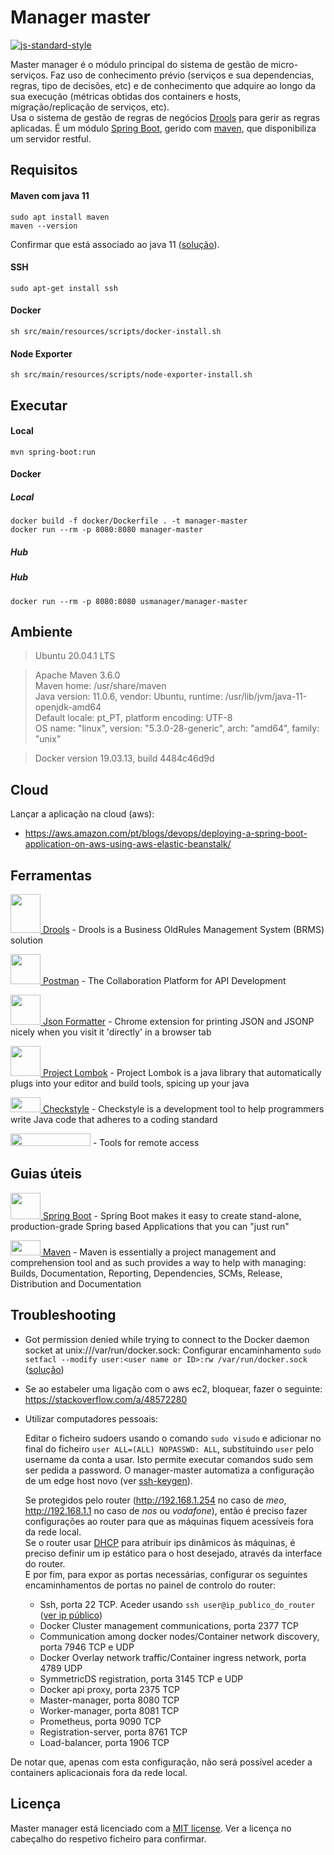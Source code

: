 # Manager master   

[![js-standard-style](https://img.shields.io/badge/code%20style-checkstyle-brightgreen.svg)](https://checkstyle.org/)

Master manager é o módulo principal do sistema de gestão de micro-serviços.
Faz uso de conhecimento prévio (serviços e sua dependencias, regras, tipo de decisões, etc) e de conhecimento que adquire ao longo da sua execução (métricas obtidas dos containers e hosts, migração/replicação de serviços, etc).  
Usa o sistema de gestão de regras de negócios [Drools](https://www.drools.org/) para gerir as regras aplicadas. 
É um módulo [Spring Boot](https://spring.io/projects/spring-boot), gerido com [maven](https://maven.apache.org/), que disponibiliza um servidor restful.

## Requisitos

#### Maven com java 11  
```shell script
sudo apt install maven
maven --version
```
Confirmar que está associado ao java 11 ([solução](https://stackoverflow.com/a/49988988)).
 
#### SSH
```shell script
sudo apt-get install ssh
```

#### Docker
```shell script
sh src/main/resources/scripts/docker-install.sh
```

#### Node Exporter
```shell script
sh src/main/resources/scripts/node-exporter-install.sh
``` 

## Executar

#### Local
```shell script
mvn spring-boot:run
```

#### Docker

##### Local
```shell script
docker build -f docker/Dockerfile . -t manager-master
docker run --rm -p 8080:8080 manager-master
```

##### Hub
##### Hub
```shell script
docker run --rm -p 8080:8080 usmanager/manager-master
```

## Ambiente

> Ubuntu 20.04.1 LTS

> Apache Maven 3.6.0  
  Maven home: /usr/share/maven  
  Java version: 11.0.6, vendor: Ubuntu, runtime: /usr/lib/jvm/java-11-openjdk-amd64  
  Default locale: pt_PT, platform encoding: UTF-8  
  OS name: "linux", version: "5.3.0-28-generic", arch: "amd64", family: "unix"

> Docker version 19.03.13, build 4484c46d9d

## Cloud

Lançar a aplicação na cloud (aws):
- https://aws.amazon.com/pt/blogs/devops/deploying-a-spring-boot-application-on-aws-using-aws-elastic-beanstalk/

## Ferramentas

[<img src="https://i.imgur.com/71OViyN.png" alt="" width="48" height="62"> Drools](https://www.drools.org/) - Drools is a Business OldRules Management System (BRMS) solution

[<img src="https://i.imgur.com/DBrGTaL.png" alt="" width="48" height="48"> Postman](https://www.postman.com/) - The Collaboration Platform for API Development

[<img src="https://i.imgur.com/M7dKRag.png" alt="" width="48" height="48"> Json Formatter](https://chrome.google.com/webstore/detail/json-formatter/bcjindcccaagfpapjjmafapmmgkkhgoa?hl=en) - Chrome extension for printing JSON and JSONP nicely when you visit it 'directly' in a browser tab

[<img src="https://i.imgur.com/JCWN9oL.png" alt="" width="48" height="48"> Project Lombok](https://projectlombok.org/) - Project Lombok is a java library that automatically plugs into your editor and build tools, spicing up your java

[<img src="https://i.imgur.com/6f2iyaR.png" alt="" width="48" height="24"> Checkstyle](https://checkstyle.org/) - Checkstyle is a development tool to help programmers write Java code that adheres to a coding standard

[<img src="https://upload.wikimedia.org/wikipedia/commons/thumb/3/3d/SSH_Communications_Security_logo.svg/1280px-SSH_Communications_Security_logo.svg.png" alt="" alt="" width="128" height="20">](https://www.ssh.com/ssh/command) - Tools for remote access

## Guias úteis
[<img src="https://i.imgur.com/WDbhA08.png" alt="" width="48" height="42"> Spring Boot](https://spring.io/projects/spring-boot) - Spring Boot makes it easy to create stand-alone, production-grade Spring based Applications that you can "just run" 

<!--[<img src="https://i.imgur.com/ei7nKF5.png" alt="" width="48" height="42"> Spring HATEOAS](https://spring.io/projects/spring-hateoas) - Spring HATEOAS provides some APIs to ease creating REST representations that follow the HATEOAS principle when working with Spring and especially Spring MVC-->

[<img src="https://i.imgur.com/qFZtEoa.png" alt="" width="48" height="24"> Maven](http://maven.apache.org/guides/getting-started/) - Maven is essentially a project management and comprehension tool and as such provides a way to help with managing: Builds, Documentation, Reporting, Dependencies, SCMs, Release, Distribution and Documentation


## Troubleshooting

- Got permission denied while trying to connect to the Docker daemon socket at unix:///var/run/docker.sock:
Configurar  encaminhamento `sudo setfacl --modify user:<user name or ID>:rw /var/run/docker.sock` ([solução](https://stackoverflow.com/a/54504083))

- Se ao estabeler uma ligação com o aws ec2, bloquear, fazer o seguinte:
https://stackoverflow.com/a/48572280 

- Utilizar computadores pessoais:  

    Editar o ficheiro sudoers usando o comando `sudo visudo` e adicionar no final do ficheiro `user ALL=(ALL) NOPASSWD: ALL`, 
substituindo `user` pelo username da conta a usar. Isto permite executar comandos sudo sem ser pedida a password.
O manager-master automatiza a configuração de um edge host novo (ver [ssh-keygen](https://www.ssh.com/ssh/keygen/)).
 
    Se protegidos pelo router (http://192.168.1.254 no caso de *meo*, 
http://192.168.1.1 no caso de *nos* ou *vodafone*), então é preciso fazer configurações ao router para que as máquinas
 fiquem acessíveis fora da rede local.  
Se o router usar [DHCP](https://pt.wikipedia.org/wiki/Dynamic_Host_Configuration_Protocol) para atribuir ips dinâmicos 
às máquinas, é preciso definir um ip estático para o host desejado, através da interface do router.  
E por fim, para expor as portas necessárias, configurar os seguintes encaminhamentos de portas no painel de controlo do router: 
    - Ssh, porta 22 TCP. Aceder usando `ssh user@ip_publico_do_router` ([ver ip público](https://ipinfo.io/ip))
    - Docker Cluster management communications, porta 2377 TCP
    - Communication among docker nodes/Container network discovery, porta 7946 TCP e UDP 
    - Docker Overlay network traffic/Container ingress network, porta 4789 UDP
    - SymmetricDS registration, porta 3145 TCP e UDP
    - Docker api proxy, porta 2375 TCP
    - Master-manager, porta 8080 TCP
    - Worker-manager, porta 8081 TCP
    - Prometheus, porta 9090 TCP
    - Registration-server, porta 8761 TCP
    - Load-balancer, porta 1906 TCP
    
De notar que, apenas com esta configuração, não será possível aceder a containers aplicacionais fora da rede local.

## Licença

Master manager está licenciado com a [MIT license](../LICENSE). Ver a licença no cabeçalho do respetivo ficheiro para confirmar.